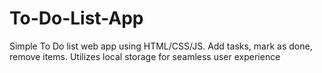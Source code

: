 # To-Do-List-App
Simple To Do list web app using HTML/CSS/JS. Add tasks, mark as done, remove items. Utilizes local storage for seamless user experience

